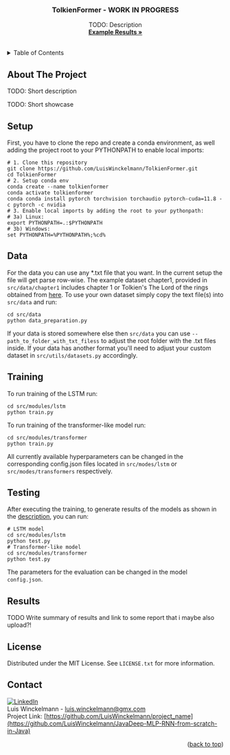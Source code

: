 <a name="readme-top"></a>

<br />
<div align="center">
<!-- PROJECT LOGO 
  <a href="https://github.com/othneildrew/Best-README-Template">
    <img src="images/logo.png" alt="Logo" width="80" height="80">
  </a>
 -->
  <h3 align="center">TolkienFormer - WORK IN PROGRESS</h3>
  <p align="center">
    TODO: Description
    <br />
    <a href="#results"><strong>Example Results »</strong></a>
    <br />
    <br />
  </p>
</div>


<!-- TABLE OF CONTENTS -->
<details>
  <summary>Table of Contents</summary>
  <ol>
    <li><a href="#about-the-project">About The Project</a></li>
    <li><a href="#setup">Setup</a></li>
    <li><a href="#data">Data</a></li>
    <li><a href="#training">Training</a></li>
    <li><a href="#testing">Testing</a></li>
    <li><a href="#roadmap">Roadmap</a></li>
    <li><a href="#results">Results</a></li>
    <li><a href="#license">License</a></li>
    <li><a href="#contact">Contact</a></li>
  </ol>
</details>


<!-- ABOUT THE PROJECT -->
## About The Project

TODO: Short description

TODO: Short showcase

## Setup 
  First, you have to clone the repo and create a conda environment, as well adding the project root to your PYTHONPATH to enable local imports:
   ```shell
   # 1. Clone this repository
   git clone https://github.com/LuisWinckelmann/TolkienFormer.git
   cd TolkienFormer
   # 2. Setup conda env
   conda create --name tolkienformer
   conda activate tolkienformer
   conda conda install pytorch torchvision torchaudio pytorch-cuda=11.8 -c pytorch -c nvidia
   # 3. Enable local imports by adding the root to your pythonpath:
   # 3a) Linux:
   export PYTHONPATH=.:$PYTHONPATH
   # 3b) Windows:
   set PYTHONPATH=%PYTHONPATH%;%cd%
   ```

## Data
  For the data you can use any *.txt file that you want. In the current setup the file will get parse row-wise.
  The example dataset chapter1, provided in `src/data/chapter1` includes chapter 1 or Tolkien's The Lord of the rings obtained from [here](https://ae-lib.org.ua/texts-c/tolkien__the_lord_of_the_rings_3__en.htm).
  To use your own dataset simply copy the text file(s) into `src/data` and run:
  ```shell
  cd src/data
  python data_preparation.py 
  ```
  If your data is stored somewhere else then `src/data` you can use `--path_to_folder_with_txt_filess` to adjust the root folder with the .txt files inside.
  If your data has another format you'll need to adjust your custom dataset in `src/utils/datasets.py` accordingly.

## Training
  To run training of the LSTM run:
  ```shell
  cd src/modules/lstm
  python train.py 
  ```
  To run training of the transformer-like model run:
  ```shell
  cd src/modules/transformer
  python train.py 
  ```
  All currently available hyperparameters can be changed in the corresponding config.json files located in `src/modes/lstm` or `src/modes/transformers` respectively. 

## Testing
  After executing the training, to generate results of the models as shown in the <a href="#about-the-project">description</a>, you can run:
  ```shell
  # LSTM model
  cd src/modules/lstm
  python test.py 
  # Transformer-like model
  cd src/modules/transformer
  python test.py 
  ```
  The parameters for the evaluation can be changed in the model `config.json`.
 
<!--
## Roadmap
- [ ] Write description with a showcase
- [ ] Publish some additional results
- [ ] Confirm cloning & following README works
- [ ] Leftover code beautification & Bugfixes
  - [ ] Get rid of code doubling my merging train & test
  - [ ] Move to logging from printing
  - [ ] Setting Flags instead of hardcoded Parameters like NUM_PREDICTED_SENTENCES and LOADING_MODEL_EPOCH and DATA_PATH
  - [ ] Use Typing
-->

## Results
TODO Write summary of results and link to some report that i maybe also upload?!


## License
Distributed under the MIT License. See `LICENSE.txt` for more information.

## Contact
[![LinkedIn][linkedin-shield]][linkedin-url] <br>
Luis Winckelmann  - luis.winckelmann@gmx.com <br>
Project Link: [https://github.com/LuisWinckelmann/project_name](https://github.com/LuisWinckelmann/JavaDeep-MLP-RNN-from-scratch-in-Java)

<p align="right">(<a href="#readme-top">back to top</a>)</p>

[license-shield]: https://img.shields.io/github/license/LuisWinckelmann/JavaDeep-MLP-RNN-from-scratch-in-Java.svg?style=for-the-badge
[license-url]: https://github.com/LuisWinckelmann/JavaDeep-MLP-RNN-from-scratch-in-Java/blob/main/LICENSE.txt
[linkedin-shield]: https://img.shields.io/badge/-LinkedIn-black.svg?style=for-the-badge&logo=linkedin&colorB=555
[linkedin-url]: https://linkedin.com/in/luiswinckelmann
[PyTorch]: https://img.shields.io/badge/PyTorch-%23EE4C2C.svg?style=for-the-badge&logo=PyTorch&logoColor=white
